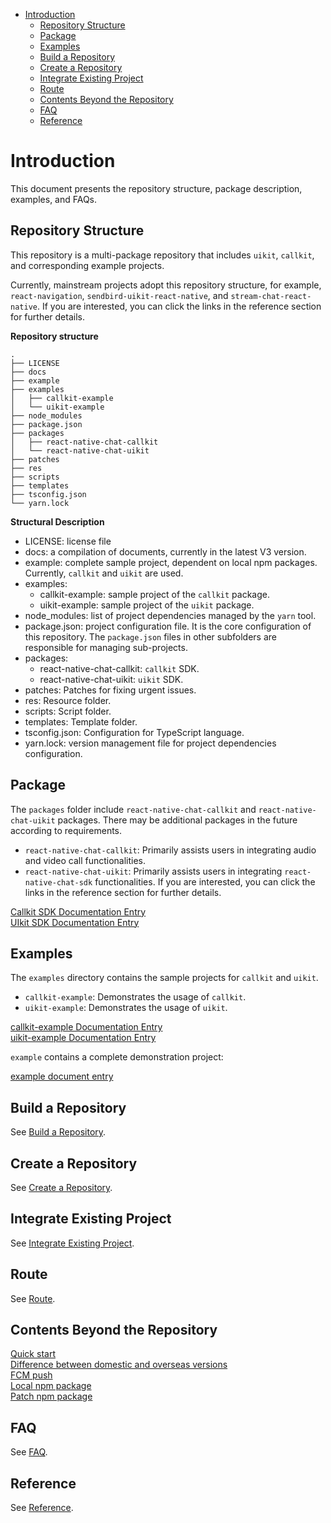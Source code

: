 - [Introduction](#introduction)
  - [Repository Structure](#repository-structure)
  - [Package](#package)
  - [Examples](#examples)
  - [Build a Repository](#build-a-repository)
  - [Create a Repository](#create-a-repository)
  - [Integrate Existing Project](#integrate-existing-project)
  - [Route](#route)
  - [Contents Beyond the Repository](#contents-beyond-the-repository)
  - [FAQ](#faq)
  - [Reference](#reference)

# Introduction

This document presents the repository structure, package description, examples, and FAQs.

## Repository Structure

This repository is a multi-package repository that includes `uikit`, `callkit`, and corresponding example projects.

Currently, mainstream projects adopt this repository structure, for example, `react-navigation`, `sendbird-uikit-react-native`, and `stream-chat-react-native`. If you are interested, you can click the links in the reference section for further details.

**Repository structure**

```
.
├── LICENSE
├── docs
├── example
├── examples
│   ├── callkit-example
│   └── uikit-example
├── node_modules
├── package.json
├── packages
│   ├── react-native-chat-callkit
│   └── react-native-chat-uikit
├── patches
├── res
├── scripts
├── templates
├── tsconfig.json
└── yarn.lock
```

**Structural Description**

- LICENSE: license file
- docs: a compilation of documents, currently in the latest V3 version.
- example: complete sample project, dependent on local npm packages. Currently, `callkit` and `uikit` are used.
- examples:
  - callkit-example: sample project of the `callkit` package.
  - uikit-example: sample project of the `uikit` package.
- node_modules: list of project dependencies managed by the `yarn` tool.
- package.json: project configuration file. It is the core configuration of this repository. The `package.json` files in other subfolders are responsible for managing sub-projects.
- packages:
  - react-native-chat-callkit: `callkit` SDK.
  - react-native-chat-uikit: `uikit` SDK.
- patches: Patches for fixing urgent issues.
- res: Resource folder.
- scripts: Script folder.
- templates: Template folder.
- tsconfig.json: Configuration for TypeScript language.
- yarn.lock: version management file for project dependencies configuration.

## Package

The `packages` folder include `react-native-chat-callkit` and `react-native-chat-uikit` packages. There may be additional packages in the future according to requirements.

- `react-native-chat-callkit`: Primarily assists users in integrating audio and video call functionalities.
- `react-native-chat-uikit`: Primarily assists users in integrating `react-native-chat-sdk` functionalities. If you are interested, you can click the links in the reference section for further details.

[Callkit SDK Documentation Entry](./callkit.en.md)  
[UIkit SDK Documentation Entry](./uikit.en.md)

## Examples

The `examples` directory contains the sample projects for `callkit` and `uikit`.

- `callkit-example`: Demonstrates the usage of `callkit`.
- `uikit-example`: Demonstrates the usage of `uikit`.

[callkit-example Documentation Entry](./callkit-example.en.md)  
[uikit-example Documentation Entry](./uikit-example.en.md)

`example` contains a complete demonstration project:

[example document entry](./example.en.md)

## Build a Repository

See [Build a Repository](./repo-builder.en.md).

## Create a Repository

See [Create a Repository](./create-app.en.md).

## Integrate Existing Project

See [Integrate Existing Project](./existed-app.en.md).

## Route

See [Route](./route-app.en.md).

## Contents Beyond the Repository

[Quick start](./quick-start.en.md)  
[Difference between domestic and overseas versions](./diff-repo.en.md)  
[FCM push](./fcm-app.en.md)  
[Local npm package](./npm-package.en.md)  
[Patch npm package](./patch-package.en.md)

## FAQ

See [FAQ](./qa.en.md).

## Reference

See [Reference](./ref.en.md).
